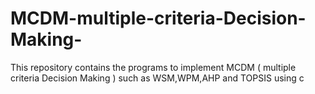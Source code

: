 # MCDM-multiple-criteria-Decision-Making-
This repository contains the programs to implement MCDM ( multiple criteria Decision Making ) such as WSM,WPM,AHP and  TOPSIS using c
